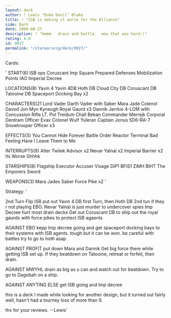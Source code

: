 ```yaml
---
layout: deck
author: ! Lewis "Duke Devil" Blake
title: ! "ISB is making it worse for the Alliance"
side: Dark
date: 2000-08-27
description: ! "hmmm.  drain and battle.  wow that was hard:)"
rating: 4.0
id: 9927
permalink: "/starwarsccg/deck/9927/"
---
```

Cards: 

' START(6)
ISB ops
Coruscant Imp Square
Prepared Defenses
Mobilization Points
IAO
Imperial Decree

 LOCATIONS(8)
Yavin 4
Yavin 4DB
Hoth DB
Cloud City DB
Coruscant DB
Tatooine DB
Spaceport Docking Bay x2

 CHARACTERS(21
Lord Vader
Darth Vader with Saber
Mara Jade
Colenol Davod Jon
Myn Kyneugh
Royal Gaurd x3
Dannik Jerrkio
4-LOM with Concussion Rifle
LT. Pol Treidum
Chall Bekan
Commander Merrejk
Corporal Derdram
Officer Evax
Colonel Wulf Yuleran
Captain Jonus
5D6-RA-7
Snowtrooper Officer x3

 EFFECTS(5)
You Cannot Hide Forever
Battle Order
Reactor Terminal
Bad Feeling Have I
Leave Them to Me

 INTERRUPTS(9)
Alter
Twilek Advisor x2
Nevar Yalnal x2
Imperial Barrier x2
Its Worse
Ghhhk

 STARSHIPS(8)
Flagship Executor
Accuser
Visage
DiP1
BFiS1
ZiMH
BiHT
The Emporers Sword

 WEAPONS(3)
Mara Jades Saber
Force Pike x2 '

Strategy: '

2nd Turn Flip ISB
put out Yavin 4 DB first Turn, then Hoth DB 2nd tun if they r not playing EBO.
Nevar Yalnal is just murder to undercover spies
Imp Decree hurt most drain decks
Get out Coruscant DB to ship out the royal gaurds with force pikes to protect ISB agaents

 AGAINST EBO
kepp Imp decree going and get spaceport docking bays to their systems with ISB agents.	tough but it can be won.  be careful with battles
try to go to hoth asap

 AGAINST PROFIT
put down Mara and Dannik
Get big force there while getting ISB set up.  If they beatdown on Tatooine, retreat or forfeit, then drain.

AGAINST MWYHL drain as big as u can and watch out for beatdown.  Try to go to Dagobah on a ship.

AGAINST ANYTING ELSE
get ISB going and Imp decree

this is a deck I made while looking for another design, but it turned out fairly well, hasn't had a tourney loss of more than 9.

thx for your reviews.
--Lewis'
